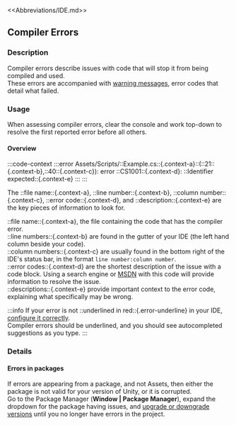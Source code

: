 <<Abbreviations/IDE.md>>
## Compiler Errors
### Description
Compiler errors describe issues with code that will stop it from being compiled and used.  
These errors are accompanied with [warning messages](https://docs.microsoft.com/en-us/dotnet/csharp/language-reference/compiler-messages/), error codes that detail what failed.  

### Usage
When assessing compiler errors, clear the console and work top-down to resolve the first reported error before all others.  

#### Overview

:::code-context
:::error
Assets/Scripts/::Example.cs::{.context-a}::(::21::{.context-b},::40::{.context-c}): error ::CS1001::{.context-d}: ::Identifier expected::{.context-e}
:::
:::  

The ::file name::{.context-a}, ::line number::{.context-b}, ::column number::{.context-c}, ::error code::{.context-d}, and ::description::{.context-e} are the key pieces of information to look for.  

::file name::{.context-a}, the file containing the code that has the compiler error.  
::line numbers::{.context-b} are found in the gutter of your IDE (the left hand column beside your code).  
::column numbers::{.context-c} are usually found in the bottom right of the IDE's status bar, in the format `line number:column number`.  
::error codes::{.context-d} are the shortest description of the issue with a code block. Using a search engine or [MSDN](https://docs.microsoft.com/en-us/dotnet/csharp/language-reference/compiler-messages/) with this code will provide information to resolve the issue.  
::descriptions::{.context-e} provide important context to the error code, explaining what specifically may be wrong.

:::info
If your error is not ::underlined in red::{.error-underline} in your IDE, [configure it correctly](../../IDE%20Configuration.md).  
Compiler errors should be underlined, and you should see autocompleted suggestions as you type.
:::

### Details
#### Errors in packages
If errors are appearing from a package, and not Assets, then either the package is not valid for your version of Unity, or it is corrupted.  
Go to the Package Manager (**Window | Package Manager**), expand the dropdown for the package having issues, and [upgrade or downgrade versions](https://docs.unity3d.com/Manual/upm-ui-update.html) until you no longer have errors in the project.